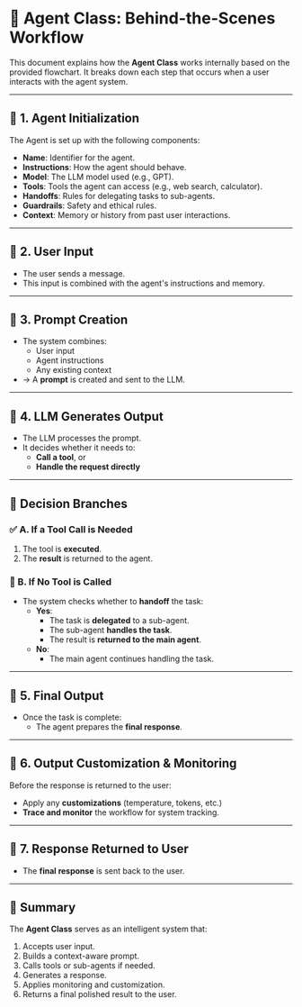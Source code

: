 # 🧠 Agent Class: Behind-the-Scenes Workflow

This document explains how the **Agent Class** works internally based on the provided flowchart. It breaks down each step that occurs when a user interacts with the agent system.

---

## 🔷 1. Agent Initialization

The Agent is set up with the following components:

- **Name**: Identifier for the agent.
- **Instructions**: How the agent should behave.
- **Model**: The LLM model used (e.g., GPT).
- **Tools**: Tools the agent can access (e.g., web search, calculator).
- **Handoffs**: Rules for delegating tasks to sub-agents.
- **Guardrails**: Safety and ethical rules.
- **Context**: Memory or history from past user interactions.

---


## 🔷 2. User Input

- The user sends a message.
- This input is combined with the agent's instructions and memory.

---

## 🔷 3. Prompt Creation

- The system combines:
  - User input
  - Agent instructions
  - Any existing context  
- → A **prompt** is created and sent to the LLM.

---

## 🔷 4. LLM Generates Output

- The LLM processes the prompt.
- It decides whether it needs to:
  - **Call a tool**, or
  - **Handle the request directly**

---

## 🔁 Decision Branches

### ✅ A. If a Tool Call is Needed

1. The tool is **executed**.
2. The **result** is returned to the agent.

### 🔄 B. If No Tool is Called

- The system checks whether to **handoff** the task:
  - **Yes**:
    - The task is **delegated** to a sub-agent.
    - The sub-agent **handles the task**.
    - The result is **returned to the main agent**.
  - **No**:
    - The main agent continues handling the task.

---

## 🔷 5. Final Output

- Once the task is complete:
  - The agent prepares the **final response**.

---

## 🔷 6. Output Customization & Monitoring

Before the response is returned to the user:

- Apply any **customizations** (temperature, tokens, etc.)
- **Trace and monitor** the workflow for system tracking.

---

## 🔷 7. Response Returned to User

- The **final response** is sent back to the user.

---

## 📌 Summary

The **Agent Class** serves as an intelligent system that:

1. Accepts user input.
2. Builds a context-aware prompt.
3. Calls tools or sub-agents if needed.
4. Generates a response.
5. Applies monitoring and customization.
6. Returns a final polished result to the user.




